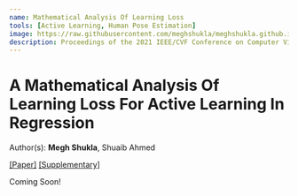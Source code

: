 ```yaml
---
name: Mathematical Analysis Of Learning Loss
tools: [Active Learning, Human Pose Estimation]
image: https://raw.githubusercontent.com/meghshukla/meghshukla.github.io/master/files/images/LL%2B%2B_CVPRW.jpg
description: Proceedings of the 2021 IEEE/CVF Conference on Computer Vision and Pattern Recognition Workshops (CVPRW)
---
```


# A Mathematical Analysis Of Learning Loss For Active Learning In Regression
Author(s): **Megh Shukla**, Shuaib Ahmed  

<a href="https://meghshukla.github.io/files/papers/Math_Analysis_LearningLoss.pdf" target="_blank">[Paper]</a>  <a href="https://meghshukla.github.io/files/papers/Math_Analysis_LearningLoss-supplementary.pdf" target="_blank">[Supplementary]</a>  

Coming Soon!